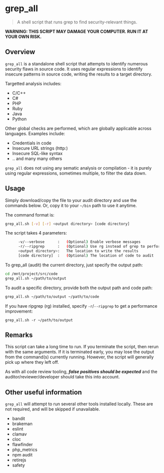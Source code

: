 # grep_all

> A shell script that runs grep to find security-relevant things.
>

**WARNING: THIS SCRIPT MAY DAMAGE YOUR COMPUTER. RUN IT AT YOUR OWN RISK.**

## Overview

`grep_all` is a standalone shell script that attempts to identify numerous security flaws in source code. It uses regular expressions to identify insecure patterns in source code, writing the results to a target directory. 

Targetted analysis includes:

* C/C++
* C#
* PHP
* Ruby
* Java
* Python

Other global checks are performed, which are globally applicable across languages. Examples include:

* Credentials in code
* Insecure URL strings (http:)
* Insecure SQL-like syntax
* .. and many many others 

`grep_all` does not using any sematic analysis or compilation - it is purely using regular expressions, sometimes multiple, to filter the data down. 

## Usage

Simply download/copy the file to your audit directory and use the commands below. Or, copy it to your `~/bin` path to use it anytime.

The command format is:
```bash
grep_all.sh [-v] [-r] <output directory> [code directory]
```

The script takes 4 parameters:

```bash
      -v/--verbose      :   (Optional) Enable verbose messages
      -r/--ripgrep      :   (Optional) Use rg instead of grep to perform regex matches
      <output directory>:   The location to write the results
      [code directory]  :   (Optional) The location of code to audit
```

To grep_all (audit) the current directory, just specify the output path:

```bash
cd /mnt/project/src/code
grep_all.sh ~/path/to/output
```

To audit a specific directory, provide both the output path and code path:

```bash
grep_all.sh ~/path/to/output ~/path/to/code
```

If you have ripgrep (rg) installed, specify `-r`/`--ripgrep` to get a performance improvement:

```
grep_all.sh -r ~/path/to/output
```

## Remarks

This script can take a long time to run. If you terminate the script, then rerun with the same arguments. If it is terminated early, you may lose the output from the command(s) currently running. However, the script will generally pick up where they left off.

As with all code review tooling, ***false positives should be expected*** and the auditor/reviewer/developer should take this into account. 

## Other useful information

`grep_all` will attempt to run several other tools installed locally. These are not required, and will be skipped if unavailable.

* bandit
* brakeman
* eslint
* clamav
* cloc
* flawfinder
* php_metrics
* npm audit
* retirejs
* safety


